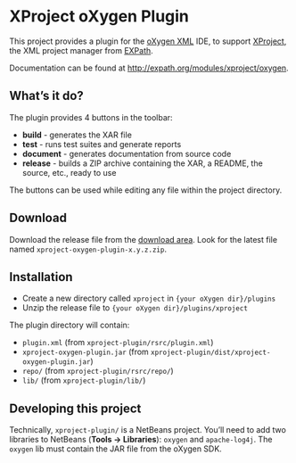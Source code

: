 # XProject oXygen Plugin

This project provides a plugin for the [oXygen XML](http://oxygenxml.com/) IDE,
to support [XProject](http://expath.org/modules/xproject/), the XML project
manager from [EXPath](http://expath.org/).

Documentation can be found at http://expath.org/modules/xproject/oxygen.


## What’s it do?

The plugin provides 4 buttons in the toolbar: 

- **build** - generates the XAR file
- **test** - runs test suites and generate reports
- **document** - generates documentation from source code
- **release** - builds a ZIP archive containing the XAR, a README, the
  source, etc., ready to use

The buttons can be used while editing any file within the project
directory.


## Download

Download the release file from the [download
area](http://code.google.com/p/expath-pkg/downloads).  Look for the
latest file named `xproject-oxygen-plugin-x.y.z.zip`.


## Installation

- Create a new directory called `xproject` in `{your oXygen dir}/plugins` 
- Unzip the release file to `{your oXygen dir}/plugins/xproject`

The plugin directory will contain:

- `plugin.xml` (from `xproject-plugin/rsrc/plugin.xml`)
- `xproject-oxygen-plugin.jar` (from `xproject-plugin/dist/xproject-oxygen-plugin.jar`)
- `repo/` (from `xproject-plugin/rsrc/repo/`)
- `lib/` (from `xproject-plugin/lib/`)


## Developing this project

Technically, `xproject-plugin/` is a NetBeans project.  You’ll need to
add two libraries to NetBeans (**Tools -> Libraries**): `oxygen` and
`apache-log4j`.  The `oxygen` lib must contain the JAR file from the
oXygen SDK.
